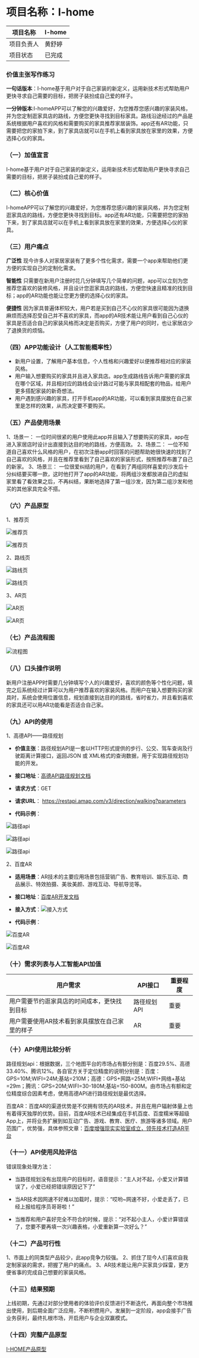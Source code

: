 # 项目名称：I-home

| 项目名称 | I-home |
| ------ | ------ | 
| 项目负责人 |黄舒婷 | 
| 项目状态 | 已完成|

### 价值主张写作练习
**一句话版本**：I-home基于用户对于自己家装的新定义，运用新技术形式帮助用户更快寻求自己需要的目标，把房子装扮成自己爱的样子。

**一分钟版本**:I-homeAPP可以了解您的兴趣爱好，为您推荐您感兴趣的家装风格，并为您定制逛家具店的路线，方便您更快寻找到目标家具。路线沿途经过的产品是系统根据用户喜欢的风格和需要购买的家具推荐家居装饰。app还有AR功能，只需要把您的家拍下来，到了家具店就可以在手机上看到家具放在家里的效果，方便选择心仪的家具。

### （一）加值宣言
I-home基于用户对于自己家装的新定义，运用新技术形式帮助用户更快寻求自己需要的目标，把房子装扮成自己爱的样子。

### （二）核心价值
I-homeAPP可以了解您的兴趣爱好，为您推荐您感兴趣的家装风格，并为您定制逛家具店的路线，方便您更快寻找到目标。app还有AR功能，只需要把您的家拍下来，到了家具店就可以在手机上看到家具放在家里的效果，方便选择心仪的家具。

### （三）用户痛点
**广泛性**
现今许多人对家居家装有了更多个性化需求，需要一个app来帮助他们更方便的实现自己的定制化需求。

**智能性**
只需要在新用户注册时花几分钟填写几个简单的问题，app可以立刻为您推荐您喜欢的装修风格，并且设计您逛家具店的路线，方便您快速且精准的找到目标；app的AR功能也能让您更方便的选择心仪的家具。

**便捷性**
因为家具普遍体积较大，用户若是买到自己不心仪的家具很可能因为退换麻烦而选择忍受自己并不喜欢的家具，而app的AR技术能让用户看到自己心仪的家具是否适合自己的家装风格而决定是否购买，方便了用户的同时，也让家居店少了退换货的烦恼。

### （四）APP功能设计（人工智能概率性）
- 新用户设置，了解用户基本信息，个人性格和兴趣爱好以便推荐相对应的家装风格。
- 用户输入想要购买的家具并且进入家具店。app生成路线告诉用户需要的家具在哪个区域，并且相对应的路线会设计路过可能与家具相配套的物品，给用户更多搭配家装的新奇想法。
- 用户遇到感兴趣的家具，打开手机app的AR功能，可以看到家具摆放在自己家里是怎样的效果，从而决定要不要购买。

### （五）产品使用场景

1、场景一：
一位时间很紧的用户使用此app并且输入了想要购买的家具，app在进入家居店时设计出直接到达目的地的路线，方便高效。
2、场景二：
一位不知道自己喜欢什么风格的用户，在初次注册app时回答的问题帮助她很快速的找到了自己喜欢的风格，并且在推荐里看到了自己喜欢的家装形式，按照推荐布置了自己的新家。
3、场景三：
一位很爱纠结的用户，在看到了两组同样喜爱的沙发后十分纠结要买哪一款，这时他打开了app的AR功能，将两组沙发都放进自己的虚拟家里看了看效果之后，不再纠结，果断地选择了第一组沙发，因为第二组沙发和他买的其他家具完全不搭。


### （六）产品原型
1、推荐页

![推荐页](https://github.com/Sparky-bt/I-home/blob/master/images/%E5%9B%BE%E7%89%875.png)

![推荐页](https://github.com/Sparky-bt/I-home/blob/master/images/%E5%9B%BE%E7%89%876.png)

2、路线页

![路线页](https://github.com/Sparky-bt/I-home/blob/master/images/%E5%9B%BE%E7%89%873.png)

![路线页](https://github.com/Sparky-bt/I-home/blob/master/images/%E5%9B%BE%E7%89%874.png)

3、AR页

![AR页](https://github.com/Sparky-bt/I-home/blob/master/images/%E5%9B%BE%E7%89%871.png)

![AR页](https://github.com/Sparky-bt/I-home/blob/master/images/%E5%9B%BE%E7%89%872.png)


### （七）产品流程图

![流程图](https://github.com/Sparky-bt/I-home/blob/master/images/%E6%B5%81%E7%A8%8B%E5%9B%BE.png)

### （八）口头操作说明
新用户注册APP时需要几分钟填写个人的兴趣爱好，喜欢的颜色等个性化问题，填完之后系统经过计算可以为用户推荐喜欢的家装风格。而用户在输入想要购买的家具时，系统会使用位置信息，规划直接到达目的的路线，省时省力，并且看到喜欢的家具还可以用AR功能看是否适合自己家。

### （九）API的使用

1、高德API——路径规划

- **价值主张**：路径规划API是一套以HTTP形式提供的步行、公交、驾车查询及行驶距离计算接口，返回JSON 或 XML格式的查询数据，用于实现路径规划功能的开发。

- **接口地址**：[高德API路径规划文档](https://lbs.amap.com/api/webservice/guide/api/direction)

- **请求方式**：GET

- **请求URL**：	https://restapi.amap.com/v3/direction/walking?parameters

- **代码示例**：

![路径api](https://github.com/Sparky-bt/I-home/blob/master/images/%E8%B7%AF%E5%BE%84%E8%A7%84%E5%88%92api01.png)

![路径api](https://github.com/Sparky-bt/I-home/blob/master/images/%E8%B7%AF%E5%BE%84%E8%A7%84%E5%88%92api02.png)

![路径api](https://github.com/Sparky-bt/I-home/blob/master/images/%E8%B7%AF%E5%BE%84%E8%A7%84%E5%88%92api03.png)

2、百度AR

- **适用场景**：AR技术的主要应用场景包括营销广告、教育培训、娱乐互动、商品展示、特效拍摄、美妆美颜、游戏互动、导航导览等。

- **接口地址**：[百度AR开发文档](https://ai.baidu.com/ai-doc/AR/lk3h7lyfx)

- **接入方式**：![接入方式]()

- **代码示例**：

![百度AR](https://github.com/Sparky-bt/I-home/blob/master/images/AR01.png)

![百度AR](https://github.com/Sparky-bt/I-home/blob/master/images/AR02.png)


### （十）需求列表与人工智能API加值
| 用户需求 | API接口 | 重要程度 |
| ------ | ------ | ------ |
| 用户需要节约逛家具店的时间成本，更快找到目标 | 路径规划API | 重要 |
| 用户需要使用AR技术看到家具摆放在自己家里的样子 | AR | 重要 |


### （十）API使用比较分析

路径规划api：根据数据，三个地图平台的市场占有额分别是：百度29.5%、高德33.40%、腾讯12%。各自官方关于定位精度的说明分别是：百度：GPS=10M;WIFI=24M;基站=210M；高德：GPS+网路=25M;WIFI+网络+基站=29m；腾讯：GPS=20M;WIFI=30-180M;基站=150-800M。由市场占有额和定位精度综合因素考虑，使用高德API进行路径规划是最优选择。

百度AR：百度AR的渠道优势是不仅拥有领先的AR技术，并且在用户辐射体量上也有着得天独厚的优势。目前，百度AR技术已经集成在手机百度、百度糯米等超级App上，并将业务扩展到如互动广告、游戏、教育、医疗、旅游等诸多领域。用户范围广，优势强，具体参照文章：[百度增强现实实验室成立，领先技术打造AR平台](https://ar.baidu.com/news25)

### （十一）API使用风险评估

错误现象处理方法：

- 当路径规划没有出现用户的目标时，语音提示：“主人对不起，小爱又计算错误了，小爱已经把错误原因记下了”

- 当AR技术因网速不好难以加载时，提示：“哎哟~网速不好，小爱走丢了，已经上报给程序员哥哥啦！”

- 当推荐和用户喜好完全不符合的时候，提示：“对不起小主人，小爱计算错误了，您要不要再填一次兴趣表格，小爱重新算一次好么？”

### （十二）产品可行性
1、市面上的同类型产品较少，此app竞争力较强。
2、抓住了现今人们喜欢自我定制家装的需求，把握了用户的痛点。
3、AR技术能让用户买家具少踩雷，更方便省事的完成自己想要的家装风格。

### （十三）结果预期

上线初期，先通过对部分使用者的体验评价反馈进行不断迭代，再面向整个市场推出使用，到后期全面广泛应用，不断积攒用户。发展到一定阶段，app会接手广告业务获利，最终扎根市场，开启用户与企业双赢模式。

### （十四）完整产品原型

[I-HOME产品原型](http://nfunm030.gitee.io/i-home)
